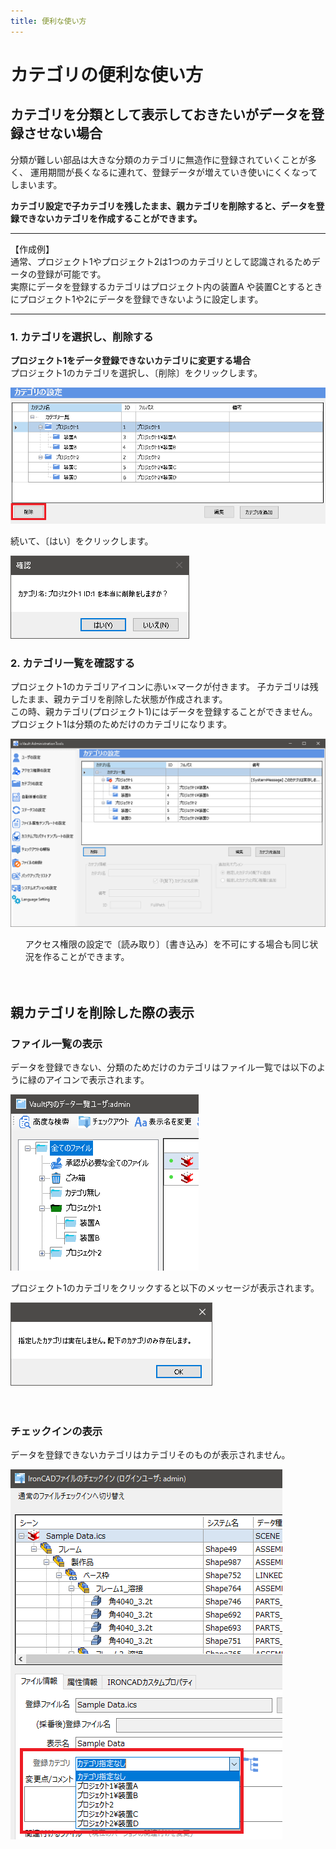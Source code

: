 ```yaml
---
title: 便利な使い方
---
```


# カテゴリの便利な使い方

## カテゴリを分類として表示しておきたいがデータを登録させない場合

分類が難しい部品は大きな分類のカテゴリに無造作に登録されていくことが多く、
運用期間が長くなるに連れて、登録データが増えていき使いにくくなってしまいます。

**カテゴリ設定で子カテゴリを残したまま、親カテゴリを削除すると、データを登録できないカテゴリを作成することができます。**<br>

***
【作成例】<br>
通常、プロジェクト1やプロジェクト2は1つのカテゴリとして認識されるためデータの登録が可能です。<br />
実際にデータを登録するカテゴリはプロジェクト内の装置A や装置Cとするときにプロジェクト1や2にデータを登録できないように設定します。
***

### 1. カテゴリを選択し、削除する
**プロジェクト1をデータ登録できないカテゴリに変更する場合**<br />
プロジェクト1のカテゴリを選択し、〔削除〕をクリックします。

![カテゴリの選択と削除](./img/Category_A001.png)

続いて、〔はい〕をクリックします。

![削除確認](./img/Category_A002.png)

### 2. カテゴリ一覧を確認する
プロジェクト1のカテゴリアイコンに赤い×マークが付きます。
子カテゴリは残したまま、親カテゴリを削除した状態が作成されます。<br />
この時、親カテゴリ(プロジェクト1)にはデータを登録することができません。<br />
プロジェクト1は分類のためだけのカテゴリになります。

![カテゴリ一覧](./img/Category_A003.png)

<div class="note">
<ul>
<div>
アクセス権限の設定で〔読み取り〕〔書き込み〕を不可にする場合も同じ状況を作ることができます。
</ul>
</div>

　
## 親カテゴリを削除した際の表示

### ファイル一覧の表示

データを登録できない、分類のためだけのカテゴリはファイル一覧では以下のように緑のアイコンで表示されます。

![ファイル一覧の表示](./img/Category_A004.png)

プロジェクト1のカテゴリをクリックすると以下のメッセージが表示されます。

![カテゴリの選択エラーメッセージ](./img/Category_A005.png)

　
### チェックインの表示
データを登録できないカテゴリはカテゴリそのものが表示されません。

![チェックインの表示](./img/Category_A006.png)

